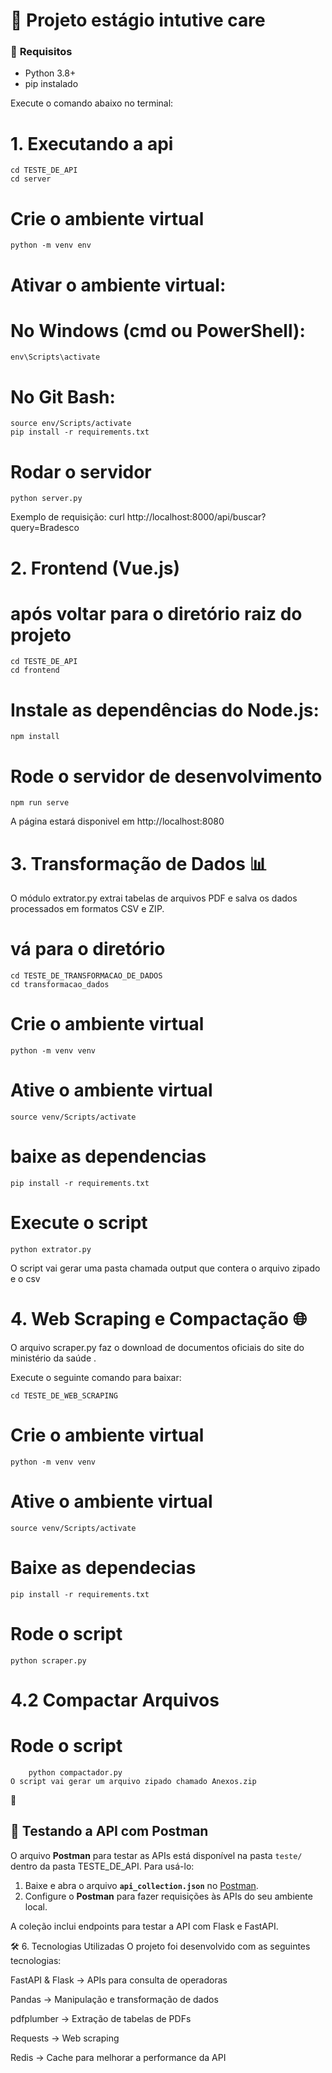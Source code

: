 # 🚀 Projeto estágio intutive care 

### 📌 **Requisitos**  

- Python 3.8+  
- pip instalado  



Execute o comando abaixo no terminal:  


 # 1. Executando a api
    cd TESTE_DE_API
    cd server
# Crie o ambiente virtual
    python -m venv env
# Ativar o ambiente virtual:
# No Windows (cmd ou PowerShell):
    env\Scripts\activate
# No Git Bash:
    source env/Scripts/activate
    pip install -r requirements.txt
# Rodar o servidor
    python server.py

Exemplo de requisição:
curl http://localhost:8000/api/buscar?query=Bradesco



# 2. Frontend (Vue.js)
# após voltar para o diretório raiz do projeto
    cd TESTE_DE_API
    cd frontend
# Instale as dependências do Node.js:
    npm install
# Rode o servidor de desenvolvimento
    npm run serve
 A página estará disponivel em http://localhost:8080


 # 3. Transformação de Dados 📊

O módulo extrator.py extrai tabelas de arquivos PDF e salva os dados processados em formatos CSV e ZIP.
# vá para o diretório
    cd TESTE_DE_TRANSFORMACAO_DE_DADOS
    cd transformacao_dados
# Crie o ambiente virtual
    python -m venv venv
# Ative o ambiente virtual
    source venv/Scripts/activate
# baixe as dependencias 
    pip install -r requirements.txt
# Execute o script
    python extrator.py
 O script vai gerar uma pasta chamada output que contera o arquivo zipado e o csv


 # 4. Web Scraping e Compactação 🌐

O arquivo scraper.py faz o download de documentos oficiais do site do ministério da saúde .

Execute o seguinte comando para baixar:

    cd TESTE_DE_WEB_SCRAPING
# Crie o ambiente virtual
    python -m venv venv
# Ative o ambiente virtual
    source venv/Scripts/activate
# Baixe as dependecias 
    pip install -r requirements.txt
# Rode o script        
    python scraper.py

  # 4.2 Compactar Arquivos

# Rode o script
        python compactador.py
    O script vai gerar um arquivo zipado chamado Anexos.zip     


🧪

## 📝 Testando a API com Postman

O arquivo **Postman** para testar as APIs está disponível na pasta `teste/` dentro da pasta TESTE_DE_API. Para usá-lo:

1. Baixe e abra o arquivo **`api_collection.json`** no [Postman](https://www.postman.com/).
2. Configure o **Postman** para fazer requisições às APIs do seu ambiente local.

A coleção inclui endpoints para testar a API com Flask e FastAPI.


🛠 6. Tecnologias Utilizadas
O projeto foi desenvolvido com as seguintes tecnologias:

FastAPI & Flask → APIs para consulta de operadoras

Pandas → Manipulação e transformação de dados

pdfplumber → Extração de tabelas de PDFs

Requests → Web scraping

Redis → Cache para melhorar a performance da API